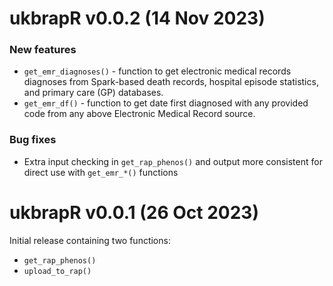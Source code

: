 # ukbrapR v0.0.2 (14 Nov 2023)

### New features
 - `get_emr_diagnoses()` - function to get electronic medical records diagnoses from Spark-based death records, hospital episode statistics, and primary care (GP) databases.
 - `get_emr_df()` - function to get date first diagnosed with any provided code from any above Electronic Medical Record source.

### Bug fixes
 - Extra input checking in `get_rap_phenos()` and output more consistent for direct use with `get_emr_*()` functions

# ukbrapR v0.0.1 (26 Oct 2023)

Initial release containing two functions:

 - `get_rap_phenos()`
 - `upload_to_rap()`

